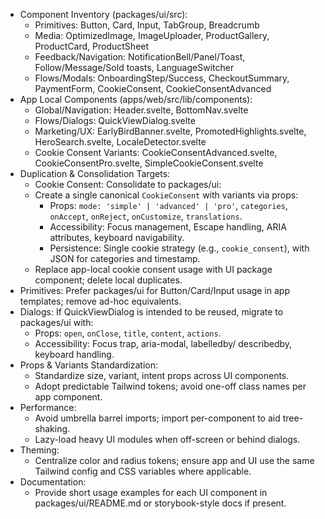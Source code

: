 - Component Inventory (packages/ui/src):                                                                                                         
    - Primitives: Button, Card, Input, TabGroup, Breadcrumb                                                                                      
    - Media: OptimizedImage, ImageUploader, ProductGallery, ProductCard, ProductSheet                                                            
    - Feedback/Navigation: NotificationBell/Panel/Toast, Follow/Message/Sold toasts, LanguageSwitcher                                            
    - Flows/Modals: OnboardingStep/Success, CheckoutSummary, PaymentForm, CookieConsent, CookieConsentAdvanced                                   
- App Local Components (apps/web/src/lib/components):                                                                                            
    - Global/Navigation: Header.svelte, BottomNav.svelte                                                                                         
    - Flows/Dialogs: QuickViewDialog.svelte                                                                                                      
    - Marketing/UX: EarlyBirdBanner.svelte, PromotedHighlights.svelte, HeroSearch.svelte, LocaleDetector.svelte                                  
    - Cookie Consent Variants: CookieConsentAdvanced.svelte, CookieConsentPro.svelte, SimpleCookieConsent.svelte                                 
- Duplication & Consolidation Targets:                                                                                                           
    - Cookie Consent: Consolidate to packages/ui:                                                                                                
    - Create a single canonical `CookieConsent` with variants via props:                                                                         
      - Props: `mode: 'simple' | 'advanced' | 'pro'`, `categories`, `onAccept`, `onReject`, `onCustomize`, `translations`.                       
      - Accessibility: Focus management, Escape handling, ARIA attributes, keyboard navigability.                                                
      - Persistence: Single cookie strategy (e.g., `cookie_consent`), with JSON for categories and timestamp.                                    
    - Replace app-local cookie consent usage with UI package component; delete local duplicates.                                                 
- Primitives: Prefer packages/ui for Button/Card/Input usage in app templates; remove ad-hoc equivalents.                                        
- Dialogs: If QuickViewDialog is intended to be reused, migrate to packages/ui with:                                                             
    - Props: `open`, `onClose`, `title`, `content`, `actions`.                                                                                   
    - Accessibility: Focus trap, aria-modal, labelledby/ describedby, keyboard handling.                                                         
- Props & Variants Standardization:                                                                                                              
    - Standardize size, variant, intent props across UI components.                                                                              
    - Adopt predictable Tailwind tokens; avoid one-off class names per app component.                                                            
- Performance:                                                                                                                                   
    - Avoid umbrella barrel imports; import per-component to aid tree-shaking.                                                                   
    - Lazy-load heavy UI modules when off-screen or behind dialogs.                                                                              
- Theming:                                                                                                                                       
    - Centralize color and radius tokens; ensure app and UI use the same Tailwind config and CSS variables where applicable.                     
- Documentation:                                                                                                                                 
    - Provide short usage examples for each UI component in packages/ui/README.md or storybook-style docs if present.